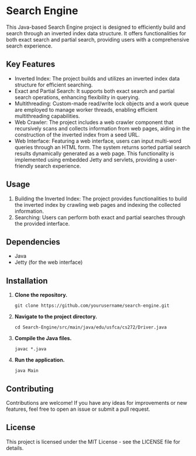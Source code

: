 Search Engine
=================================================

This Java-based Search Engine project is designed to efficiently build and search through an inverted index data structure. It offers functionalities for both exact search and partial search, providing users with a comprehensive search experience.

<h2>Key Features</h2>

<ul>
  <li>
    Inverted Index: The project builds and utilizes an inverted index data structure for efficient searching.
  </li>
  <li>
    Exact and Partial Search: It supports both exact search and partial search operations, enhancing flexibility in querying.
  </li>
  <li>
    Multithreading: Custom-made read/write lock objects and a work queue are employed to manage worker threads, enabling efficient multithreading capabilities.
  </li>
  <li>
    Web Crawler: The project includes a web crawler component that recursively scans and collects information from web pages, aiding in the construction of the inverted index from a seed URL.
  </li>
  <li>
    Web Interface: Featuring a web interface, users can input multi-word queries through an HTML form. The system returns sorted partial search results dynamically generated as a web page. This functionality is implemented using embedded Jetty and servlets, providing a user-friendly search experience.
  </li>
</ul>

<h2>Usage</h2>
<ol>
  <li>
    Building the Inverted Index: The project provides functionalities to build the inverted index by crawling web pages and indexing the collected information.
  </li>
  <li>
    Searching: Users can perform both exact and partial searches through the provided interface.
  </li>
</ol>

<h2>
  Dependencies
</h2>
<ul>
  <li>Java</li>
  <li>Jetty (for the web interface)</li>
</ul>

## Installation

1. **Clone the repository.**

    ```
    git clone https://github.com/yourusername/search-engine.git
    ```

2. **Navigate to the project directory.**

    ```
    cd Search-Engine/src/main/java/edu/usfca/cs272/Driver.java
    ```

3. **Compile the Java files.**

    ```
    javac *.java
    ```

4. **Run the application.**

    ```
    java Main
    ```

## Contributing
Contributions are welcome! If you have any ideas for improvements or new features, feel free to open an issue or submit a pull request.

## License
This project is licensed under the MIT License - see the LICENSE file for details.
